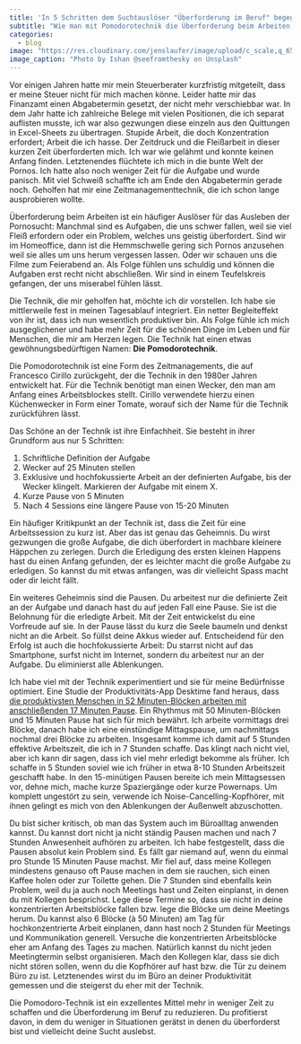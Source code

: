 ```yaml
---
title: 'In 5 Schritten dem Suchtauslöser "Überforderung im Beruf" begegnen'
subtitle: "Wie man mit Pomodorotechnik die Überforderung beim Arbeiten reduziert und wie man damit mehr in weniger Zeit schafft"
categories:
  - blog
image: "https://res.cloudinary.com/jenslaufer/image/upload/c_scale,q_65,w_800/v1580974122/hanna-stolt-Cdi9Bjvceck-unsplash.jpg"
image_caption: "Photo by Ishan @seefromthesky on Unsplash"
---
```


Vor einigen Jahren hatte mir mein Steuerberater kurzfristig mitgeteilt, dass er meine Steuer nicht für mich machen könne. Leider hatte mir das Finanzamt einen Abgabetermin gesetzt, der nicht mehr verschiebbar war. In dem Jahr hatte ich zahlreiche Belege mit vielen Positionen, die ich separat auflisten musste, ich war also gezwungen diese einzeln aus den Quittungen in Excel-Sheets zu übertragen. Stupide Arbeit, die doch Konzentration erfordert; Arbeit die ich hasse. Der Zeitdruck und die Fleißarbeit in dieser kurzen Zeit überforderten mich. Ich war wie gelähmt und konnte keinen Anfang finden. Letztenendes flüchtete ich mich in die bunte Welt der Pornos. Ich hatte also noch weniger Zeit für die Aufgabe und wurde panisch. Mit viel Schweiß schaffte ich am Ende den Abgabetermin gerade noch. Geholfen hat mir eine Zeitmanagementtechnik, die ich schon lange ausprobieren wollte.

Überforderung beim Arbeiten ist ein häufiger Auslöser für das Ausleben der Pornosucht: Manchmal sind es Aufgaben, die uns schwer fallen, weil sie viel Fleiß erfordern oder ein Problem, welches uns geistig überfordert. Sind wir im Homeoffice, dann ist die Hemmschwelle gering sich Pornos anzusehen weil sie alles um uns herum vergessen lassen. Oder wir schauen uns die Filme zum Feierabend an. Als Folge fühlen uns schuldig und können die Aufgaben erst recht nicht abschließen. Wir sind in einem Teufelskreis gefangen, der uns miserabel fühlen lässt.

Die Technik, die mir geholfen hat, möchte ich dir vorstellen. Ich habe sie mittlerweile fest in meinen Tagesablauf integriert. Ein netter Begleiteffekt
von ihr ist, dass ich nun wesentlich produktiver bin. Als Folge fühle ich mich ausgeglichener und habe mehr Zeit für die schönen Dinge im Leben und für Menschen, die mir am Herzen legen. Die Technik hat einen etwas gewöhnungsbedürftigen Namen: **Die Pomodorotechnik**.

Die Pomodorotechnik ist eine Form des Zeitmanagements, die auf Francesco Cirillo zurückgeht, der die Technik in den 1980er Jahren entwickelt hat. Für die Technik benötigt man einen Wecker, den man am Anfang eines Arbeitsblockes stellt. Cirillo verwendete hierzu einen Küchenwecker in Form einer Tomate, worauf sich der Name für die Technik zurückführen lässt.

Das Schöne an der Technik ist ihre Einfachheit. Sie besteht in ihrer Grundform aus nur 5 Schritten:

1. Schriftliche Definition der Aufgabe
2. Wecker auf 25 Minuten stellen
3. Exklusive und hochfokussierte Arbeit an der definierten Aufgabe, bis der Wecker klingelt. Markieren der Aufgabe mit einem X.
4. Kurze Pause von 5 Minuten
5. Nach 4 Sessions eine längere Pause von 15-20 Minuten

Ein häufiger Kritikpunkt an der Technik ist, dass die Zeit für eine Arbeitssession zu kurz ist. Aber das ist genau das Geheimnis. Du wirst gezwungen die große Aufgabe, die dich überfordert in machbare kleinere Häppchen zu zerlegen. Durch die Erledigung des ersten kleinen Happens hast du einen Anfang gefunden, der es leichter macht die große Aufgabe zu erledigen. So kannst du mit etwas anfangen, was dir vielleicht Spass macht oder dir leicht fällt.

Ein weiteres Geheimnis sind die Pausen. Du arbeitest nur die definierte Zeit an der Aufgabe und danach hast du auf jeden Fall eine Pause. Sie ist die Belohnung für die erledigte Arbeit. Mit der Zeit entwickelst du eine Vorfreude auf sie. In der Pause lässt du kurz die Seele baumeln und denkst nicht an die Arbeit. So füllst deine Akkus wieder auf. Entscheidend für den Erfolg ist auch die hochfokussierte Arbeit: Du starrst nicht auf das Smartphone, surfst nicht im Internet, sondern du arbeitest nur an der Aufgabe. Du eliminierst alle Ablenkungen.

Ich habe viel mit der Technik experimentiert und sie für meine Bedürfnisse optimiert. Eine Studie der Produktivitäts-App Desktime
fand heraus, dass [die produktivsten Menschen in 52 Minuten-Blöcken arbeiten mit anschließenden 17 Minuten Pause](https://desktime.com/blog/17-52-ratio-most-productive-people?rc=R91j1wQ1). Ein Rhythmus mit 50 Minuten-Blöcken und 15 Minuten Pause hat sich für mich bewährt. Ich arbeite vormittags drei Blöcke, danach habe ich eine einstündige Mittagspause, um nachmittags nochmal drei Blöcke zu arbeiten. Insgesamt komme ich damit auf 5 Stunden effektive Arbeitszeit, die ich in 7 Stunden schaffe. Das klingt nach nicht viel, aber ich kann dir sagen, dass ich viel mehr erledigt bekomme als früher. Ich schaffe in 5 Stunden soviel wie ich früher in etwa 8-10 Stunden Arbeitszeit geschafft habe. In den 15-minütigen Pausen bereite ich mein Mittagsessen vor, dehne mich, mache kurze Spaziergänge oder kurze Powernaps.
Um komplett ungestört zu sein, verwende ich Noise-Cancelling-Kopfhörer, mit ihnen gelingt es mich von den Ablenkungen der Außenwelt abzuschotten.

Du bist sicher kritisch, ob man das System auch im Büroalltag anwenden kannst. Du kannst dort nicht ja nicht ständig Pausen machen und nach 7 Stunden Anwesenheit aufhören zu arbeiten. Ich habe festgestellt, dass die Pausen absolut kein Problem sind. Es fällt gar niemand auf, wenn du einmal pro Stunde 15 Minuten Pause machst.
Mir fiel auf, dass meine Kollegen mindestens genauso oft Pause machen in dem sie rauchen, sich einen Kaffee holen oder zur Toilette gehen. Die 7 Stunden sind ebenfalls
kein Problem, weil du ja auch noch Meetings hast und Zeiten einplanst, in denen du mit Kollegen besprichst. Lege diese Termine so, dass sie nicht in deine konzentrierten Arbeitsblöcke fallen bzw. lege die Blöcke um deine Meetings herum. Du kannst also 6 Blöcke (à 50 Minuten) am Tag für hochkonzentrierte Arbeit einplanen, dann hast noch 2 Stunden für Meetings und Kommunikation generell. Versuche die konzentrierten Arbeitsblöcke eher am Anfang des Tages zu machen. Natürlich kannst du nicht jeden Meetingtermin selbst organisieren. Mach den Kollegen klar, dass sie dich nicht stören sollen, wenn du die Kopfhörer auf hast bzw. die Tür zu deinem Büro zu ist. Letztenendes wirst du im Büro an deiner Produktivität gemessen und die steigerst du eher mit der Technik.

Die Pomodoro-Technik ist ein exzellentes Mittel mehr in weniger Zeit zu schaffen und die Überforderung im Beruf zu reduzieren. Du profitierst davon, in dem du weniger in Situationen gerätst in denen du überforderst bist und vielleicht deine Sucht auslebst.
